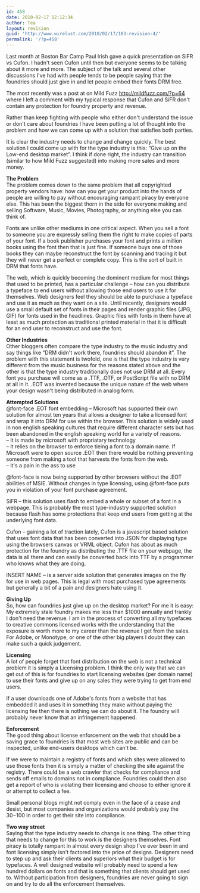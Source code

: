 ```yaml
---
id: 458
date: 2010-02-17 12:12:34
author: Tea
layout: revision
guid: 'http://www.wirelust.com/2010/02/17/183-revision-4/'
permalink: '/?p=458'
---
```


Last month at Boston Bar Camp Paul Irish gave a quick presentation on SiFR vs Cufon. I hadn't seen Cufon until then but everyone seems to be talking about it more and more. The subject of the talk and several other discussions I've had with people tends to be people saying that the foundries should just give in and let people embed their fonts DRM free.

The most recently was a post at on Mild Fuzz http://mildfuzz.com/?p=64 where I left a comment with my typical response that Cufon and SiFR don't contain any protection for foundry property and revenue.

Rather than keep fighting with people who either don't understand the issue or don't care about foundries I have been putting a lot of thought into the problem and how we can come up with a solution that satisfies both parties.

It is clear the industry needs to change and change quickly. The best solution I could come up with for the type industry is this: “Give up on the Low-end desktop market”. I think if done right, the industry can transition (similar to how Mild Fuzz suggested) into making more sales and more money.

**The Problem**  
The problem comes down to the same problem that all copyrighted property vendors have: how can you get your product into the hands of people are willing to pay without encouraging rampant piracy by everyone else. This has been the biggest thorn in the side for everyone making and selling Software, Music, Movies, Photography, or anything else you can think of.

Fonts are unlike other mediums in one critical aspect. When you sell a font to someone you are expressly selling them the right to make copies of parts of your font. If a book publisher purchases your font and prints a million books using the font then that is just fine. If someone buys one of those books they can maybe reconstruct the font by scanning and tracing it but they will never get a perfect or complete copy. This is the sort of built in DRM that fonts have.

The web, which is quickly becoming the dominent medium for most things that used to be printed, has a particular challenge – how can you distribute a typeface to end users without allowing those end users to use it for themselves. Web designers feel they should be able to purchase a typeface and use it as much as they want on a site. Until recently, designers would use a small default set of fonts in their pages and render graphic files (JPG, GIF) for fonts used in the headlines. Graphic files with fonts in them have at least as much protection as traditional printed material in that it is difficult for an end user to reconstruct and use the font.

**Other Industries**  
Other bloggers often compare the type industry to the music industry and say things like “DRM didn't work there, foundries should abandon it”. The problem with this statement is twofold, one is that the type industry is very different from the music business for the reasons stated above and the other is that the type industry traditionally does not use DRM at all. Every font you purchase will come as a .TTF, .OTF, or PostScript file with no DRM at all in it. .EOT was invented because the unique nature of the web where your design wasn't being distributed in analog form.

**Attempted Solutions**  
@font-face .EOT font embedding – Microsoft has supported their own solution for almost ten years that allows a designer to take a licensed font and wrap it into DRM for use within the browser. This solution is widely used in non english speaking cultures that require different character sets but has been abandoned in the english speaking world for a variety of reasons.  
 – It is made by microsoft with propriatary technology  
 – it relies on the browser to enforce tieing a font to a domain name. If Microsoft were to open source .EOT then there would be nothing preventing someone from making a tool that harvests the fonts from the web.  
 – it's a pain in the ass to use

@font-face is now being supported by other browsers without the .EOT abilities of MSIE. Without changes in type licensing, using @font-face puts you in violation of your font purchase agreement.

SiFR – this solution uses flash to embed a whole or subset of a font in a webpage. This is probably the most type-industry supported solution because flash has some protections that keep end users from getting at the underlying font data.

Cufon – gaining a lot of traction lately, Cufon is a javascript based solution that uses font data that has been converted into JSON for displaying type using the browsers canvas or VRML object. Cufon has about as much protection for the foundry as distributing the .TTF file on your webpage, the data is all there and can easily be converted back into TTF by a programmer who knows what they are doing.

INSERT NAME – is a server side solution that generates images on the fly for use in web pages. This is legal with most purchased type agreements but generally a bit of a pain and designers hate using it.

**Giving Up**  
So, how can foundries just give up on the desktop market? For me it is easy: My extremely stale foundry makes me less than $1000 annually and frankly I don't need the revenue. I am in the process of converting all my typefaces to creative commons licensed works with the understanding that the exposure is worth more to my career than the revenue I get from the sales. For Adobe, or Monotype, or one of the other big players I doubt they can make such a quick judgement.

**Licensing**  
A lot of people forget that font distribution on the web is not a technical problem it is simply a Licensing problem. I think the only way that we can get out of this is for foundries to start licensing websites (per domain name) to use their fonts and give up on any sales they were trying to get from end users.

If a user downloads one of Adobe's fonts from a website that has embedded it and uses it in something they make without paying the licensing fee then there is nothing we can do about it. The foundry will probably never know that an infringement happened.

**Enforcement**  
The good thing about license enforcement on the web that should be a saving grace to foundries is that most web sites are public and can be inspected, unlike end-users desktops which can't be.

If we were to maintain a registry of fonts and which sites were allowed to use those fonts then it is simply a matter of checking the site against the registry. There could be a web crawler that checks for compliance and sends off emails to domains not in compliance. Foundries could then also get a report of who is violating their licensing and choose to either ignore it or attempt to collect a fee.

Small personal blogs might not comply even in the face of a cease and desist, but most companies and organizations would probably pay the $30-$100 in order to get their site into compliance.

**Two way street**  
Saying that the type industry needs to change is one thing. The other thing that needs to change for this to work is the designers themselves. Font piracy is totally rampant in almost every design shop I've ever been in and font licensing simply isn't factored into the price of designs. Designers need to step up and ask their clients and superiors what their budget is for typefaces. A well designed website will probably need to spend a few hundred dollars on fonts and that is something that clients should get used to. Without participation from designers, foundries are never going to sign on and try to do all the enforcement themselves.